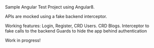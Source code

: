 Sample Angular Test Project using Angular8.

APIs are mocked using a fake backend interceptor.

Working features:
Login, Register, CRD Users.
CRD Blogs.
Interceptor to fake calls to the backend
Guards to hide the app behind authentication

Work in progress!
